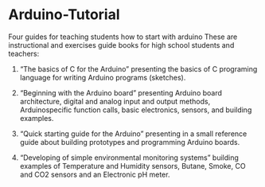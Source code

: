 # Arduino-Tutorial
Four guides for teaching students how to start with arduino
These are instructional and exercises guide books for 
high school students and teachers:

1. “The basics of C for the Arduino” 
presenting the basics of C programing language for writing 
Arduino programs (sketches).

2. “Beginning with the Arduino board” 
presenting Arduino board architecture, digital and analog 
input and output methods, Arduinospecific function calls, 
basic electronics, sensors, and building examples.

3. “Quick starting guide for the Arduino” 
presenting in a small reference guide about building prototypes 
and programming Arduino boards.

4. “Developing of simple environmental monitoring systems”
building examples of Temperature and Humidity sensors, Butane,
Smoke, CO and CO2 sensors and an Electronic pH meter.
